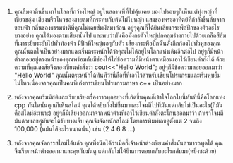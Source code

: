 


1. คุณลืมตาตื่นขึ้นมาในโลกที่กว้างใหญ่ อยู่ในสถานที่ที่ไม่คุ้นเคย มองไปรอบๆก็เห็นแต่ทุ่งหญ้าที่เขียวชอุ่ม เสียงพริ้วไหวของสายลมที่กระทบกับต้นไม้ใบหญ้า แสงของพระอาทิตย์ที่กำลังขึ้นลับจากขอบฟ้า
   กลิ่นของธรรมชาติที่คุณไม่เคยสัมผัสมาก่อน อยู่ๆคุณก็ได้ยินเสียงกระพือปีกของตัวอะไรบางอย่าง คุณได้มองตามเสียงนั้นไป และพบว่ามันคือมังกรตัวใหญ่ปกคลุมร่างกายไปด้วยเกล็ดสีส้มที่เงาระยิบระยับไปทั่วท้องฟ้า
   มีปีกที่ใหญ่พอๆกับตัว เสียงกระพือปีกนั้นดังกึกก้องไปทั่วหูของคุณ คุณนั้นตกใจเป็นอย่างมากและเริ่มตระหนักได้ว่าคุณไม่ได้อยู่ในโลกแห่งเดิมอีกต่อไป อยู่ๆก็มีหน้าต่างลอยอยู่ตรงหน้าของคุณพร้อมกับมีช่องให้ใส่ข้อความที่มีหน้าตาเหมือนเอาไว้เขียนคำสั่งได้ ด้วยความที่คุณสงสัยจึงลองเขียนคำสั่งว่า cout<<"Hello World"; อยู่ๆก็มีข้อความลอยออกมาว่า "Hello World" คุณนั้นตระหนักได้ทันทีว่านี่คือที่ที่เอาไว้สำหรับเขียนโปรแกรมและเริ่มหุบยิ้มไม่ไหวเนื่องจากคุณเป็นคนที่เก่งการเขียนโปรแกรมภาษา c++ เป็นอย่างมาก

2. หลังจากคุณเริ่มมีสติและเรียบเรียงเรื่องราวทุกอย่างที่เกิดขึ้นคุณก็เข้าใจโลกใบนี้ทันทีนี่คือโลกแห่ง cpp ทันใดนั้นคุณก็เห็นสไลม์ คุณได้หยิบกิ่งไม้ขึ้นมาและโจมตีไปที่มันแต่กลับไม่เป็นอะไร(ก็มันคือสไลม์อ่ะเนาะ) อยู่ๆก็มีเสียงออกมาจากหน้าต่างที่เอาไว้เขียนคำสั่งตะโกนออกมาว่า ถ้าเราโจมตีมันด้วยเลขคู่มันจะได้รับบาดเจ็บ คุณจึงจัดหนักสไลม์ โดยการพิมพ์เลขคู่ตั้งแต่ 2 จนถึง 100,000 (หมันไส้อะไรขนาดนั้น) เช่น (2 4 6 8 ...)


3. หลังจากคุณจัดการสไลม์ได้แล้ว คุณพึ่งนึกได้ว่าเมื่อกี้เจ้าหน้าต่างเขียนคำสั่งมันสามารถพูดได้ คุณจึงเรียกหน้าต่างออกมาและคุยกับมันดู แต่กลับไม่ได้ยินการตอบกลับอะไรกลับมา(หยิ่งซะด้วย) 







